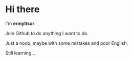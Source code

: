 # Hi there

I'm **ermyltsor**.

Join Github to do anything I want to do.

Just a noob, maybe with some mistakes and poor English.

Still learning...